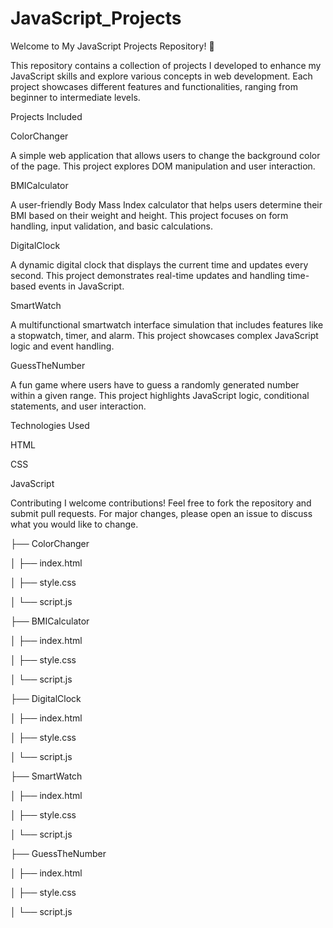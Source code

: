 # JavaScript_Projects

Welcome to My JavaScript Projects Repository! 🚀

This repository contains a collection of projects I developed to enhance my JavaScript skills and explore various concepts in web development. Each project showcases different features and functionalities, ranging from beginner to intermediate levels.

Projects Included 

ColorChanger 

A simple web application that allows users to change the background color of the page. This project explores DOM manipulation and user interaction.

BMICalculator

A user-friendly Body Mass Index calculator that helps users determine their BMI based on their weight and height. This project focuses on form handling, input validation, and basic calculations.

DigitalClock

A dynamic digital clock that displays the current time and updates every second. This project demonstrates real-time updates and handling time-based events in JavaScript.

SmartWatch

A multifunctional smartwatch interface simulation that includes features like a stopwatch, timer, and alarm. This project showcases complex JavaScript logic and event handling.

GuessTheNumber

A fun game where users have to guess a randomly generated number within a given range. This project highlights JavaScript logic, conditional statements, and user interaction.

Technologies Used

HTML

CSS

JavaScript

Contributing
I welcome contributions! Feel free to fork the repository and submit pull requests. For major changes, please open an issue to discuss what you would like to change.

├── ColorChanger

│   ├── index.html

│   ├── style.css

│   └── script.js


├── BMICalculator

│   ├── index.html

│   ├── style.css

│   └── script.js


├── DigitalClock

│   ├── index.html

│   ├── style.css

│   └── script.js


├── SmartWatch

│   ├── index.html

│   ├── style.css

│   └── script.js


├── GuessTheNumber

│   ├── index.html

│   ├── style.css

│   └── script.js

